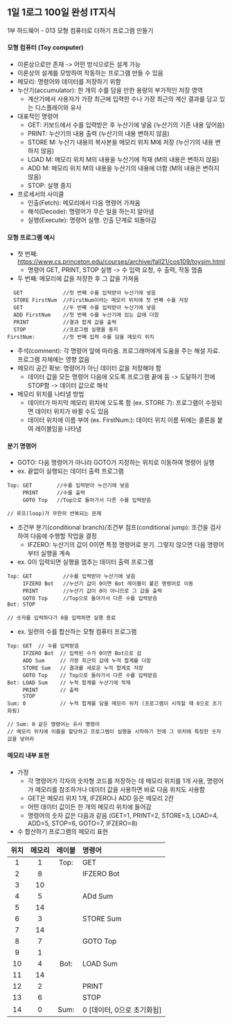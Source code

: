 ## 1일 1로그 100일 완성 IT지식

1부 하드웨어 - 013 모형 컴퓨터로 더하기 프로그램 만들기

#### 모형 컴퓨터 (Toy computer)

- 이론상으로만 존재 -> 어떤 방식으로든 설계 가능
- 이론상의 설계를 모방하여 작동하는 프로그램 만들 수 있음
- 메모리: 명령어와 데이터를 저장하기 위함
- 누산기(accumulator): 한 개의 수를 담을 만한 용량의 부가적인 저장 영역
  - 계산기에서 사용자가 가장 최근에 입력한 수나 가장 최근의 계산 결과를 담고 있는 디스플레이와 유사
- 대표적인 명령어
  - GET: 키보드에서 수를 입력받은 후 누산기에 넣음 (누산기의 기존 내용 덮어씀)
  - PRINT: 누산기의 내용 출력 (누산기의 내용 변하지 않음)
  - STORE M: 누산기 내용의 복사본을 메모리 위치 M에 저장 (누산기의 내용 변하지 않음)
  - LOAD M: 메모리 위치 M의 내용을 누산기에 적재 (M의 내용은 변하지 않음)
  - ADD M: 메모리 위치 M의 내용을 누산기의 내용에 더함 (M의 내용은 변하지 않음)
  - STOP: 실행 중지
- 프로세서의 사이클
  - 인출(Fetch): 메모리에서 다음 명령어 가져옴
  - 해석(Decode): 명령어가 무슨 일을 하는지 알아냄
  - 실행(Execute): 명령어 실행. 인출 단계로 되돌아감

#### 모형 프로그램 예시

- 첫 번째: <https://www.cs.princeton.edu/courses/archive/fall21/cos109/toysim.html>
  - 명령어 GET, PRINT, STOP 실행 -> 수 입력 요청, 수 출력, 작동 멈춤
- 두 번째: 메모리에 값을 저장한 후 그 값을 가져옴

```
  GET             //첫 번째 수를 입력받아 누산기에 넣음
  STORE FirstNum  //FirstNum이라는 메모리 위치에 첫 번째 수를 저장
  GET             //두 번째 수를 입력받아 누산기에 넣음
  ADD FirstNum    //첫 번째 수를 누산기에 있는 값에 더함
  PRINT           //결과 합계 값을 출력
  STOP            //프로그램 실행을 중지
FirstNum:         //첫 번째 입력 수를 담을 메모리 위치
```

- 주석(comment): 각 명령어 앞에 따라옴. 프로그래머에게 도움을 주는 해설 자료. 프로그램 자체에는 영향 없음
- 메모리 공간 확보: 명령어가 아닌 데이터 값을 저장해야 함
  - 데이터 값을 모든 명령어 다음에 오도록 프로그램 끝에 둠 -> 도달하기 전에 STOP함 -> 데이터 값으로 해석
- 메모리 위치를 나타낼 방법
  - 데이터가 마지막 메모리 위치에 오도록 함 (ex. STORE 7): 프로그램이 수정되면 데이터 위치가 바뀔 수도 있음
  - 데이터 위치에 이름 부여 (ex. FirstNum:): 데이터 위치 이름 뒤에는 콜론을 붙여 레이블임을 나타냄

#### 분기 명령어

- GOTO: 다음 명령어가 아니라 GOTO가 지정하는 위치로 이동하여 명령어 실행
- ex. 끝없이 실행되는 데이터 출력 프로그램

```
Top: GET        //수를 입력받아 누산기에 넣음
     PRINT      //수를 출력
     GOTO Top   //Top으로 돌아가서 다른 수를 입력받음

// 루프(loop)가 무한히 반복되는 문제
```

- 조건부 분기(conditional branch)/조건부 점프(conditional jump): 조건을 검사하여 다음에 수행할 작업을 결정
  - IFZERO: 누산기의 값이 0이면 특정 명령어로 분기. 그렇지 않으면 다음 명령어부터 실행을 계속
- ex. 0이 입력되면 실행을 멈추는 데이터 출력 프로그램

```
Top: GET          //수를 입력받아 누산기에 넣음
     IFZERO Bot   //누산기 값이 0이면 Bot 레이블이 붙은 명령어로 이동
     PRINT        //누산기 값이 0이 아니므로 그 값을 출력
     GOTO Top     //Top으로 돌아가서 다른 수를 입력받음
Bot: STOP

// 숫자를 입력하다가 0을 입력하면 실행 종료
```

- ex. 일련의 수를 합산하는 모형 컴퓨터 프로그램

```
Top: GET  // 수를 입력받음
     IFZERO Bot  // 입력된 수가 0이면 Bot으로 감
     ADD Sum     // 가장 최근의 값에 누적 합계를 더함
     STORE Sum   // 결과를 새로운 누적 합계로 저장
     GOTO Top    // Top으로 돌아가서 다른 수를 입력받음
Bot: LOAD Sum    // 누적 합계를 누산기에 적재
     PRINT       // 출력
     STOP
Sum: 0           // 누적 합계를 담을 메모리 위치 (프로그램이 시작할 때 0으로 초기화됨)

// Sum: 0 같은 명령어는 유사 명령어
// 메모리 위치에 이름을 할당하고 프로그램이 실행을 시작하기 전에 그 위치에 특정한 숫자 값을 넣어라
```

#### 메모리 내부 표현

- 가정
  - 각 명령어가 각자의 숫자형 코드를 저장하는 데 메모리 위치를 1개 사용, 명령어가 메모리를 참조하거나 데이터 값을 사용하면 바로 다음 위치도 사용함
  - GET은 메모리 위치 1개, IFZERO나 ADD 등은 메모리 2칸
  - 어떤 데이터 값이든 한 개의 메모리 위치에 들어감
  - 명령어의 숫자 값은 다음과 같음 (GET=1, PRINT=2, STORE=3, LOAD=4, ADD=5, STOP=6, GOTO=7, IFZERO=8)
- 수 합산하기 프로그램의 메모리 표현

|위치|메모리|레이블|명령어|  
|:-----:|:---:|:---:|:---|
|1|1|Top:|GET|
|2|8| |IFZERO Bot|
|3|10| | |
|4|5| |ADd Sum|
|5|14| | |
|6|3| |STORE Sum|
|7|14| | |
|8|7| |GOTO Top|
|9|1| | |
|10|4|Bot:|LOAD Sum|
|11|14| | |
|12|2| |PRINT|
|13|6| |STOP|
|14|0|Sum:|0 [데이터, 0으로 초기화됨]|
